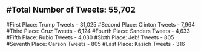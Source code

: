 #Total Number of Tweets: 55,702 
---
#First Place: Trump Tweets - 31,025
#Second Place: Clinton Tweets - 7,964
#Third Place: Cruz Tweets - 6,124
#Fourth Place: Sanders Tweets - 4,633
#Fifth Place: Rubio Tweets - 4,030
#Sixth Place: Jeb! Tweets - 805
#Seventh Place: Carson Tweets - 805
#Last Place: Kasich Tweets - 316
